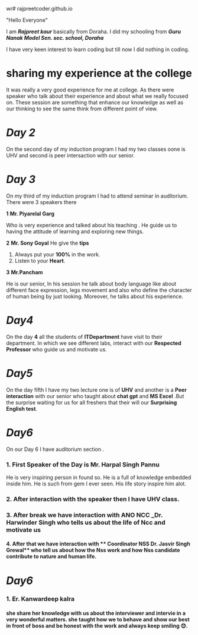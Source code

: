 wr# rajpreetcoder.github.io


"Hello Everyone"

I am _**Rajpreet kaur**_ basically from Doraha. I did my schooling from _**Guru Nanak Model Sen. sec. school, Doraha**_

I have very keen interest to learn coding but till now I did nothing in coding. 

# sharing my experience at the college

It was really a very good experience for me at college. As there were speaker who talk about their experience and about what we really focused on. These session are something that enhance our knowledge as well as our thinking to see the same think from different point of view. 

# _**Day 2**_

On the second day of my induction program  I had my two classes oone is UHV and second is peer intersaction with our senior. 

# _**Day 3**_

On my third of my induction program I had to attend seminar in auditorium. There were 3 speakers there 

 **1** **Mr. Piyarelal Garg**

Who is very experience and talked about his teaching . He guide us to having the attitude of learning and exploring new things. 

 **2** **Mr. Sony Goyal**
He give the **tips** 
1. Always put your **100%** in the work.
2. Listen to your **Heart**.
 
 **3** **Mr.Pancham**

He is our senior, In his session he talk about body language like about different face expression, legs movement and also who define the character of human being by just looking. Moreover, he talks about his experience. 

# _**Day4**_

On the day **4** all the students of **ITDepartment** have visit to their department. In which we see different labs, interact with our **Respected Professor** who guide us and motivate us. 

# _**Day5**_

On the day fifth I have my two lecture one is of **UHV** and another is a **Peer interaction** with our senior who taught about **chat gpt** and **MS Excel** .But  the surprise waiting for us for all freshers that their will our **Surprising English test**.

# _**Day6**_
On our  Day 6
I have auditorium section . 
 ### 1. First Speaker of the Day is Mr. Harpal Singh Pannu
 He is very inspiring person in found so. He is a full of knowledge embedded inside him. He is such from gem I ever seen. 
 His life story inspire him alot. 
 
### 2. After  interaction with the speaker then I have **UHV** class. 

### 3. After break we have interaction with **ANO NCC _Dr. Harwinder Singh** who tells us about the life of Ncc and motivate us 

#### 4. After that we have interaction with ** Coordinator NSS Dr. Jasvir Singh Grewal** who tell us about how the Nss work and how Nss candidate contribute to nature and human life. 

# _**Day6**_

### 1. Er. Kanwardeep kalra

#### she share her knowledge with us about the interviewer and intervie in a very wonderful matters. she taught how we to behave and show our best in front of boss and be honest with the work and always keep smiling 😊. 
